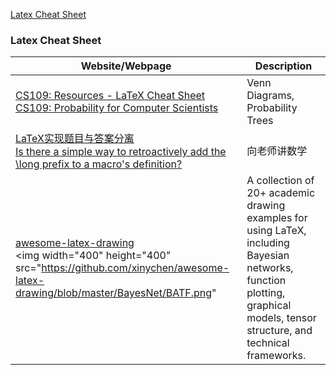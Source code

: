 

[Latex Cheat Sheet](#Latex-Cheat-Sheet)



### Latex Cheat Sheet

|Website/Webpage | Description | 
|---------------| --------------------|
| [CS109: Resources - LaTeX Cheat Sheet](https://web.stanford.edu/class/archive/cs/cs109/cs109.1214/handouts/latex/latex_cheat.pdf)<br> [CS109: Probability for Computer Scientists](https://web.stanford.edu/class/archive/cs/cs109/cs109.1214/)| Venn Diagrams, Probability Trees|
|[LaTeX实现题目与答案分离](https://zhuanlan.zhihu.com/p/130917584)<br>[Is there a simple way to retroactively add the \long prefix to a macro's definition?](https://tex.stackexchange.com/questions/24240/is-there-a-simple-way-to-retroactively-add-the-long-prefix-to-a-macros-definit)|向老师讲数学|
|[awesome-latex-drawing](https://github.com/xinychen/awesome-latex-drawing)<br><img width="400" height="400" src="https://github.com/xinychen/awesome-latex-drawing/blob/master/BayesNet/BATF.png"|A collection of 20+ academic drawing examples for using LaTeX, including Bayesian networks, function plotting, graphical models, tensor structure, and technical frameworks.|
